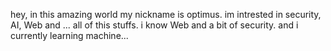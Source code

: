 hey, in this amazing world my nickname is optimus.
im intrested in security, AI, Web and ... all of this stuffs.
i know Web and a bit of security. and i currently learning machine...

